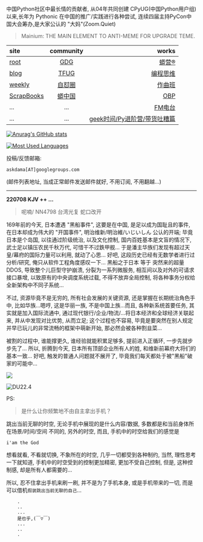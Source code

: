 中国Python社区中最长情的贡献者, 从04年共同创建 CPyUG(中国Python用户组)以来,长年为 Pythonic 在中国的推广/实践进行各种尝试, 连续四届主持PyCon中国大会筹办,是大家公认的 "大妈"(Zoom.Quiet)

> Mainium: THE MAIN ELEMENT TO ANTI-MEME FOR UPGRADE TEME.

| site | community | works |
| :-----| :----: | ----: |
| [root](http://zoomquiet.io/) | [GDG](https://blog.zhgdg.org/) | [蟒营®](https://doc.101.camp/) |
| [blog](https://blog.zoomquiet.io/pages/zoomquiet.html) | [TFUG](http://zh.tfug.world/) | [编程思维](https://py.101.camp/) |
| [weekly](http://weekly.pychina.org/) | [自怼圈](https://du.101.camp/) | [作曲班](https://mu.101.camp/) |
| [ScrapBooks](https://zoomquiet.io/collection.html) | [蟒中国](https://pychina.org/) | [OBP](https://zoomquiet.io/obp/index.html) |
| ... | ... | [FM电台](https://fm.101.camp/) |
| ... | ... | [geek时间/Py进阶营/带货吐糟篇](https://fm.101.camp/2020/geek2py-dama.html) |


[![Anurag's GitHub stats](https://github-readme-stats.vercel.app/api?username=zoomquiet&show_icons=true&count_private=true&include_all_commits=true&layout=compact&theme=panda)](https://blog.zoomquiet.io)

[![Most Used Languages](https://github-readme-stats.vercel.app/api/top-langs/?username=zoomquiet&theme=panda&card_width=445&layout=compact&show_icons=true&hide=javascript,html,php,Smarty,XSLT,TeX,C++,CSS)](https://zoomquiet.io)


投稿/反馈邮箱:

    askdama[AT]googlegroups.com

(邮件列表地址, 
当成正常邮件发送邮件就好, 不用订阅, 不用翻越...)




-----------------------------------------
**220708 KJV ++ ...**


> 呢喃/ NN4798 台湾光复 蛇口改开





169年前的今天, 日本遭遇 "黑船事件", 这要是在中国, 是足以成为国耻且的事件, 在日本却成为伟大的 "开国事件", 明治维新/明治維/いじいしん 公认的开端; 毕竟日本是个岛国, 以往通过阶级统治, 以及文化控制, 国内百姓基本是文盲的情况下, 武士足以镇压农民千秋万代, 可惜干不过鉄甲舰...
于是潘主华族们发现有超过天皇/幕府的国际力量可以利用, 就动了心思...
好吧, 这段历史已经有无数学者进行过分析/研究, 俺只从软件工程角度感叹一下...
黑船之于日本 等于 突然来的超量 DDOS, 导致整个儿巨型守护崩溃, 分裂为一系列微服务, 相互间以及对外的可请求接口暴增, 以致原有的中央调度系统过载, 不得不放弃全局控制, 将各种事务分权给全新架构中不同子系统...

不过, 资源毕竟不是无穷的, 所有社会发展的关键资源, 还是掌握在长期统治角色手中, 比如华族...嗯哼, 这是华丽一族, 不是中国上族...而且, 各种新系统首要任务, 其实就是加入国际流通中, 通过现代银行/企业/物流/...将日本经济和全球经济关联起来, 并从中发现对比优势, 从而立足; 这个过程也不容易, 毕竟是要突然在别人规定并早已玩儿的非常流畅的框架中萌新开始, 那必然会被各种割韭菜...

被割的过程中, 谁能撑更久, 谁经验就能积累足够多, 提前进入正循环, 一步先就步步先了...
所以, 折腾到今天, 日本所有顶部企业所有人的姓, 和维新前幕府大将们的基本一致...
好吧, 触发的普通人问题就不展开了, 毕竟我们每天都处于被"黑船"破家的可能中...


![](https://ipic.zoomquiet.top/2022-07-07-zq42-today-card-2207.008.jpeg)



![DU22.4](https://ipic.zoomquiet.top/2022-04-30-220430DU6y_zip.jpg!/fw/420)






PS:
> 是什么让你频繁地不由自主拿出手机？

跳出当前无聊的时空,
无论手机中展现的是什么内容/数据,
多数都是和当前身体所在场景/时间/空间 不同的,
另外的时空,
而且, 手机中的时空给我们的感觉是

    i'am the God

想看就看, 不看就切换,
不象所在的时空, 几乎一切都受到各种制约,
当然,
理性思考一下就知道,
手机中的时空受到的控制更加精密, 更加不受自己控制,
但是, 这种控制感,
却是所有人都需要的...

所以, 
忍不住拿出手机来刷一刷,
并不是为了手机本身, 或是手机带来的一切,
而是可以借机`假装跳出当前无聊的自己`...



```
    .
    ..
    ...
    是也乎,(￣▽￣)
    ...
    ..
    .
```



